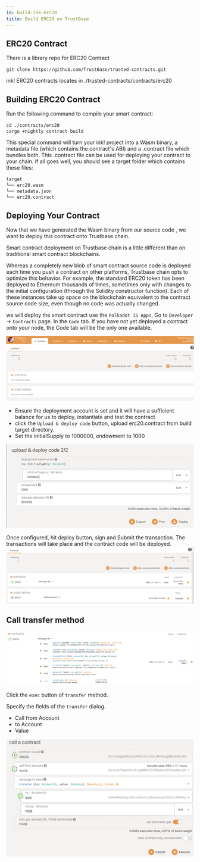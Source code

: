 ```yaml
---
id: build-ink-erc20
title: Build ERC20 on TrustBase
---
```


## ERC20 Contract

There is a library repo for ERC20 Contract

```
git clone https://github.com/TrustBase/trusted-contracts.git
```

ink! ERC20 contracts locates in ./trusted-contracts/contracts/erc20


## Building ERC20 Contract

Run the following command to compile your smart contract:

```
cd ./contracts/erc20
cargo +nightly contract build
```

This special command will turn your ink! project into a Wasm binary, a metadata file (which contains the contract's ABI) and a .contract file which bundles both. This .contract file can be used for deploying your contract to your chain. If all goes well, you should see a target folder which contains these files:

```
target
└── erc20.wasm
└── metadata.json
└── erc20.contract
```

## Deploying Your Contract

Now that we have generated the Wasm binary from our source code , we want to deploy this contract onto Trustbase chain.

Smart contract deployment on Trustbase chain is a little different than on traditional smart contract blockchains.


Whereas a completely new blob of smart contract source code is deployed each time you push a contract on other platforms, Trustbase chain opts to optimize this behavior. For example, the standard ERC20 token has been deployed to Ethereum thousands of times, sometimes only with changes to the initial configuration (through the Solidity constructor function). Each of these instances take up space on the blockchain equivalent to the contract source code size, even though no code was actually changed.

we will deploy the smart contract use the `Polkadot JS Apps`, Go to `Developer` -> `Contracts` page.
In the `Code` tab. If you have not yet deployed a contract onto your node, the Code tab will be the only one available.

![contract-tab](assets/js-contract-tab.png)


+ Ensure the deployment account is set and it will have a sufficient balance for us to deploy, instantiate and test the contract
+ click the `Upload & deploy code` button, upload erc20.contract from build target directory.
+ Set the initialSupply to 1000000, endowment to 1000

![contract-deploy](assets/js-contract-deploy.png)

Once configured, hit deploy button, sign and Submit the transaction. The transactions will take place and the contract code will be deployed.
![contract-list](assets/js-contract-address.png)

## Call transfer method

![contract-method](assets/js-contract-method.png)

Click the `exec` button of `transfer` method.

Specify the fields of the `transfer` dialog.

* Call from Account
* to Account
* Value

![contract-list](assets/js-contract-transfer.png)